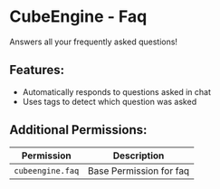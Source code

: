 # CubeEngine - Faq
Answers all your frequently asked questions!

## Features:
 - Automatically responds to questions asked in chat
 - Uses tags to detect which question was asked

## Additional Permissions:

| Permission | Description |
| --- | --- |
| `cubeengine.faq` | Base Permission for faq |